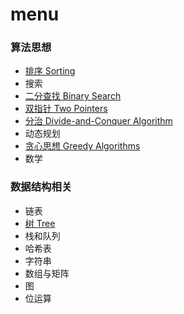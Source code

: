 # menu 

### 算法思想

- [排序 Sorting](https://github.com/fsodu/leetcode/tree/main/Sorting)
- 搜索
- [二分查找 Binary Search](https://github.com/tianhuih/leetcode/tree/main/Binary%20Search)
- [双指针 Two Pointers](https://github.com/fsodu/leetcode/tree/main/Two%20Pointer)
- [分治 Divide-and-Conquer Algorithm](https://github.com/tianhuih/leetcode/tree/main/Divide-and-Conquer%20Algorithm)
- 动态规划
- [贪心思想 Greedy Algorithms](https://github.com/tianhuih/leetcode/tree/main/Greedy%20Algorithm)
- 数学

### 数据结构相关

- 链表
- [树 Tree](https://github.com/tianhuih/leetcode/tree/main/Trees)
- 栈和队列
- 哈希表
- 字符串
- 数组与矩阵
- 图
- 位运算
